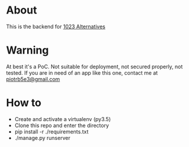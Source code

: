 # About
This is the backend for [1023 Alternatives](https://github.com/piotrb5e3/1023alternative)

# Warning
At best it's a PoC. Not suitable for deployment, not secured properly, not tested.
If you are in need of an app like this one, contact me at piotrb5e3@gmail.com

# How to

* Create and activate a virtualenv (py3.5)
* Clone this repo and enter the directory
* pip install -r ./requirements.txt
* ./manage.py runserver
